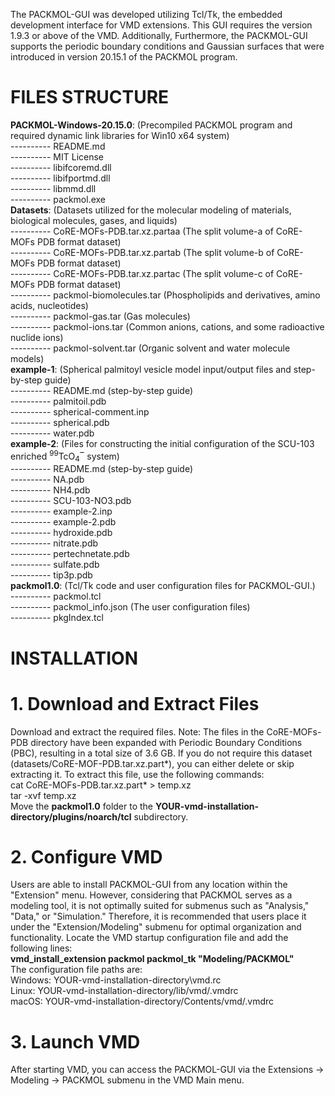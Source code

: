 The PACKMOL-GUI was developed utilizing Tcl/Tk, the embedded development interface for VMD extensions. This GUI requires the version 1.9.3 or above of the VMD. Additionally, Furthermore, the PACKMOL-GUI supports the periodic boundary conditions and Gaussian surfaces that were introduced in version 20.15.1 of the PACKMOL program.

FILES STRUCTURE
======
**PACKMOL-Windows-20.15.0**: (Precompiled PACKMOL program and required dynamic link libraries for Win10 x64 system)<br>
 ---------- README.md<br>
 ---------- MIT License<br>
 ---------- libifcoremd.dll<br> 
 ---------- libifportmd.dll<br>
 ---------- libmmd.dll<br>
 ---------- packmol.exe<br>
**Datasets**: (Datasets utilized for the molecular modeling of materials, biological molecules, gases, and liquids)<br>
 ---------- CoRE-MOFs-PDB.tar.xz.partaa (The split volume-a of CoRE-MOFs PDB format dataset)<br>
 ---------- CoRE-MOFs-PDB.tar.xz.partab (The split volume-b of CoRE-MOFs PDB format dataset)<br>
 ---------- CoRE-MOFs-PDB.tar.xz.partac (The split volume-c of CoRE-MOFs PDB format dataset)<br>
 ---------- packmol-biomolecules.tar (Phospholipids and derivatives, amino acids, nucleotides)<br>
 ---------- packmol-gas.tar (Gas molecules)<br>
 ---------- packmol-ions.tar (Common anions, cations, and some radioactive nuclide ions)<br>
 ---------- packmol-solvent.tar (Organic solvent and water molecule models)<br>
**example-1**: (Spherical palmitoyl vesicle model input/output files and step-by-step guide)<br>
 ---------- README.md (step-by-step guide)<br>
 ---------- palmitoil.pdb<br>
---------- spherical-comment.inp<br>
 ---------- spherical.pdb<br>
---------- water.pdb<br>
**example-2**: (Files for constructing the initial configuration of the SCU-103 enriched <sup>99</sup>TcO<sub>4</sub>‾ system)<br>
 ---------- README.md (step-by-step guide)<br>
---------- NA.pdb<br>
 ---------- NH4.pdb<br>
---------- SCU-103-NO3.pdb<br>
 ---------- example-2.inp<br>
---------- example-2.pdb<br>
---------- hydroxide.pdb<br>
 ---------- nitrate.pdb<br>
---------- pertechnetate.pdb<br>
---------- sulfate.pdb<br>
---------- tip3p.pdb<br>
**packmol1.0**: (Tcl/Tk code and user configuration files for PACKMOL-GUI.)<br>
 ---------- packmol.tcl<br>
---------- packmol_info.json (The user configuration files)<br>
 ---------- pkgIndex.tcl<br>


INSTALLATION
============
# **1. Download and Extract Files**<br>
Download and extract the required files. Note: The files in the CoRE-MOFs-PDB directory have been expanded with Periodic Boundary Conditions (PBC), resulting in a total size of 3.6 GB. If you do not require this dataset (datasets/CoRE-MOF-PDB.tar.xz.part*), you can either delete or skip extracting it. To extract this file, use the following commands:<br>
cat CoRE-MOFs-PDB.tar.xz.part* > temp.xz<br>
tar -xvf temp.xz<br>
Move the **packmol1.0** folder to the **YOUR-vmd-installation-directory/plugins/noarch/tcl** subdirectory.<br>
# **2. Configure VMD**<br>
Users are able to install PACKMOL-GUI from any location within the "Extension" menu. However, considering that PACKMOL serves as a modeling tool, it is not optimally suited for submenus such as "Analysis," "Data," or "Simulation." Therefore, it is recommended that users place it under the "Extension/Modeling" submenu for optimal organization and functionality.
Locate the VMD startup configuration file and add the following lines:<br>
__vmd_install_extension packmol packmol_tk "Modeling/PACKMOL"__<br>
The configuration file paths are:<br>
Windows: YOUR-vmd-installation-directory\vmd.rc<br>
Linux: YOUR-vmd-installation-directory/lib/vmd/.vmdrc<br>
macOS: YOUR-vmd-installation-directory/Contents/vmd/.vmdrc<br>
# 3. Launch VMD<br>
After starting VMD, you can access the PACKMOL-GUI via the Extensions -> Modeling -> PACKMOL submenu in the VMD Main menu.
